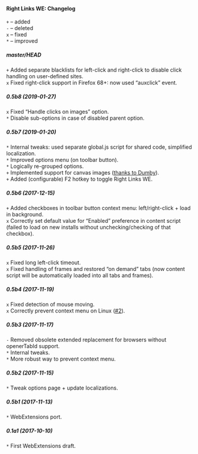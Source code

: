 ﻿#### Right Links WE: Changelog

`+` – added<br>
`-` – deleted<br>
`x` – fixed<br>
`*` – improved<br>

##### master/HEAD
`+` Added separate blacklists for left-click and right-click to disable click handling on user-defined sites.<br>
`x` Fixed right-click support in Firefox 68+: now used “auxclick” event.<br>

##### 0.5b8 (2019-01-27)
`x` Fixed “Handle clicks on images” option.<br>
`*` Disable sub-options in case of disabled parent option.<br>

##### 0.5b7 (2019-01-20)
`*` Internal tweaks: used separate global.js script for shared code, simplified localization.<br>
`*` Improved options menu (on toolbar button).<br>
`*` Logically re-grouped options.<br>
`+` Implemented support for canvas images (<a href="https://forum.mozilla-russia.org/viewtopic.php?pid=756712#p756712">thanks to Dumby</a>).<br>
`+` Added (configurable) F2 hotkey to toggle Right Links WE.<br>

##### 0.5b6 (2017-12-15)
`+` Added checkboxes in toolbar button context menu: left/right-click + load in background.<br>
`x` Correctly set default value for “Enabled” preference in content script (failed to load on new installs without unchecking/checking of that checkbox).<br>

##### 0.5b5 (2017-11-26)
`x` Fixed long left-click timeout.<br>
`x` Fixed handling of frames and restored “on demand” tabs (now content script will be automatically loaded into all tabs and frames).<br>

##### 0.5b4 (2017-11-19)
`x` Fixed detection of mouse moving.<br>
`x` Correctly prevent context menu on Linux (<a href="https://github.com/Infocatcher/Right_Links_WE/issues/2">#2</a>).<br>

##### 0.5b3 (2017-11-17)
`-` Removed obsolete extended replacement for browsers without openerTabId support.<br>
`*` Internal tweaks.<br>
`*` More robust way to prevent context menu.<br>

##### 0.5b2 (2017-11-15)
`*` Tweak options page + update localizations.<br>

##### 0.5b1 (2017-11-13)
`*` WebExtensions port.<br>

##### 0.1a1 (2017-10-10)
`*` First WebExtensions draft.<br>